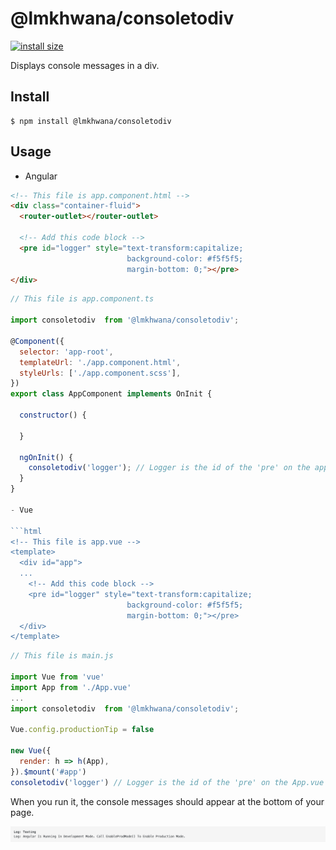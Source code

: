 # @lmkhwana/consoletodiv

[![install size](https://packagephobia.com/badge?p=@lmkhwana/consoletodiv)](https://packagephobia.com/result?p=@lmkhwana/consoletodiv)

Displays console messages in a div.

## Install

```
$ npm install @lmkhwana/consoletodiv
```

## Usage

- Angular 

```html
<!-- This file is app.component.html -->
<div class="container-fluid">
  <router-outlet></router-outlet>
  
  <!-- Add this code block -->
  <pre id="logger" style="text-transform:capitalize;
                          background-color: #f5f5f5;
                          margin-bottom: 0;"></pre>
</div>

```

```js
// This file is app.component.ts 

import consoletodiv  from '@lmkhwana/consoletodiv';

@Component({
  selector: 'app-root',
  templateUrl: './app.component.html',
  styleUrls: ['./app.component.scss'],
})
export class AppComponent implements OnInit {

  constructor() {
   
  }

  ngOnInit() {
    consoletodiv('logger'); // Logger is the id of the 'pre' on the app.component.html
  }
}

- Vue 

```html
<!-- This file is app.vue -->
<template>
  <div id="app">
  ...
    <!-- Add this code block -->
    <pre id="logger" style="text-transform:capitalize;
                          background-color: #f5f5f5;
                          margin-bottom: 0;"></pre>
  </div>
</template>

```

```js
// This file is main.js

import Vue from 'vue'
import App from './App.vue'
...
import consoletodiv  from '@lmkhwana/consoletodiv';

Vue.config.productionTip = false

new Vue({
  render: h => h(App),
}).$mount('#app')
consoletodiv('logger') // Logger is the id of the 'pre' on the App.vue

```

When you run it, the console messages should appear at the bottom of your page.

![snapshot](snap.png)
